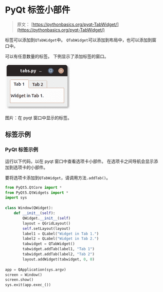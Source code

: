 # PyQt 标签小部件

> 原文： [https://pythonbasics.org/pyqt-TabWidget/](https://pythonbasics.org/pyqt-TabWidget/)

标签可以添加到`QTabWidget`中。 `QTabWidget`可以添加到布局中，也可以添加到窗口中。

可以有任意数量的标签。 下例显示了添加标签的窗口。

![tabs in pyqt window](img/1423f5646dd3a4d92eccfc7263fe178c.jpg)

图片：在 pyqt 窗口中显示的标签。




## 标签示例

### PyQt 标签示例

运行以下代码，以在 pyqt 窗口中查看选项卡小部件。 在选项卡之间导航会显示添加到选项卡的小部件。

要将选项卡添加到`QTabWidget`，请调用方法`.addTab()`。

```py
from PyQt5.QtCore import *
from PyQt5.QtWidgets import *
import sys

class Window(QWidget):
    def __init__(self):
        QWidget.__init__(self)
        layout = QGridLayout()
        self.setLayout(layout)
        label1 = QLabel("Widget in Tab 1.")
        label2 = QLabel("Widget in Tab 2.")
        tabwidget = QTabWidget()
        tabwidget.addTab(label1, "Tab 1")
        tabwidget.addTab(label2, "Tab 2")
        layout.addWidget(tabwidget, 0, 0)

app = QApplication(sys.argv)
screen = Window()
screen.show()
sys.exit(app.exec_())

```